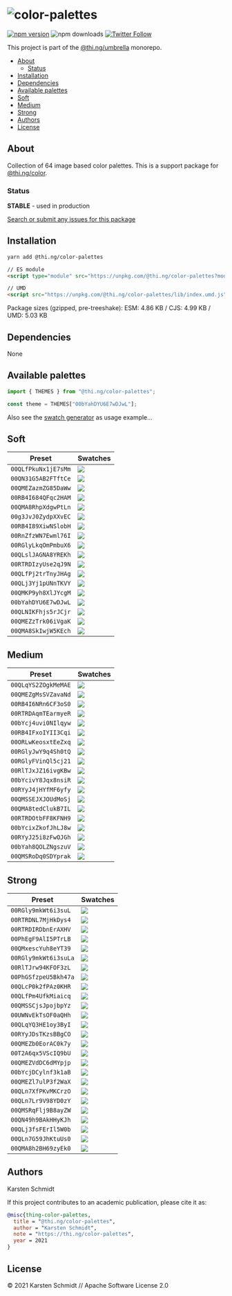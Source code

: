 <!-- This file is generated - DO NOT EDIT! -->

# ![color-palettes](https://media.thi.ng/umbrella/banners/thing-color-palettes.svg?e1314250)

[![npm version](https://img.shields.io/npm/v/@thi.ng/color-palettes.svg)](https://www.npmjs.com/package/@thi.ng/color-palettes)
![npm downloads](https://img.shields.io/npm/dm/@thi.ng/color-palettes.svg)
[![Twitter Follow](https://img.shields.io/twitter/follow/thing_umbrella.svg?style=flat-square&label=twitter)](https://twitter.com/thing_umbrella)

This project is part of the
[@thi.ng/umbrella](https://github.com/thi-ng/umbrella/) monorepo.

- [About](#about)
  - [Status](#status)
- [Installation](#installation)
- [Dependencies](#dependencies)
- [Available palettes](#available-palettes)
- [Soft](#soft)
- [Medium](#medium)
- [Strong](#strong)
- [Authors](#authors)
- [License](#license)

## About

Collection of 64 image based color palettes. This is a support package for [@thi.ng/color](https://github.com/thi-ng/umbrella/tree/develop/packages/color).

### Status

**STABLE** - used in production

[Search or submit any issues for this package](https://github.com/thi-ng/umbrella/issues?q=%5Bcolor-palettes%5D+in%3Atitle)

## Installation

```bash
yarn add @thi.ng/color-palettes
```

```html
// ES module
<script type="module" src="https://unpkg.com/@thi.ng/color-palettes?module" crossorigin></script>

// UMD
<script src="https://unpkg.com/@thi.ng/color-palettes/lib/index.umd.js" crossorigin></script>
```

Package sizes (gzipped, pre-treeshake): ESM: 4.86 KB / CJS: 4.99 KB / UMD: 5.03 KB

## Dependencies

None

## Available palettes

```ts
import { THEMES } from "@thi.ng/color-palettes";

const theme = THEMES["00bYahDYU6E7wDJwL"];
```

Also see the [swatch generator](https://github.com/thi-ng/umbrella/blob/develop/packages/color-palettes/tools/index.ts) as usage example...

## Soft

| Preset              | Swatches                                                                                                   |
|---------------------|------------------------------------------------------------------------------------------------------------|
| `00QLfPkuNx1jE7sMm` | ![](https://raw.githubusercontent.com/thi-ng/umbrella/develop/assets/color-palettes/00QLfPkuNx1jE7sMm.svg) |
| `00QN31G5AB2FTftCe` | ![](https://raw.githubusercontent.com/thi-ng/umbrella/develop/assets/color-palettes/00QN31G5AB2FTftCe.svg) |
| `00QMEZazmZG85DaWw` | ![](https://raw.githubusercontent.com/thi-ng/umbrella/develop/assets/color-palettes/00QMEZazmZG85DaWw.svg) |
| `00RB4I684QFqc2HAM` | ![](https://raw.githubusercontent.com/thi-ng/umbrella/develop/assets/color-palettes/00RB4I684QFqc2HAM.svg) |
| `00QMA8RhpXdgwPtLn` | ![](https://raw.githubusercontent.com/thi-ng/umbrella/develop/assets/color-palettes/00QMA8RhpXdgwPtLn.svg) |
| `00g3JvJ0ZydpXXvEC` | ![](https://raw.githubusercontent.com/thi-ng/umbrella/develop/assets/color-palettes/00g3JvJ0ZydpXXvEC.svg) |
| `00RB4I89XiwNSlobH` | ![](https://raw.githubusercontent.com/thi-ng/umbrella/develop/assets/color-palettes/00RB4I89XiwNSlobH.svg) |
| `00RnZfzWN7Ewml76I` | ![](https://raw.githubusercontent.com/thi-ng/umbrella/develop/assets/color-palettes/00RnZfzWN7Ewml76I.svg) |
| `00RGlyLkqOmPmbuX6` | ![](https://raw.githubusercontent.com/thi-ng/umbrella/develop/assets/color-palettes/00RGlyLkqOmPmbuX6.svg) |
| `00QLslJAGNA8YREKh` | ![](https://raw.githubusercontent.com/thi-ng/umbrella/develop/assets/color-palettes/00QLslJAGNA8YREKh.svg) |
| `00RTRDIzyUse2qJ9N` | ![](https://raw.githubusercontent.com/thi-ng/umbrella/develop/assets/color-palettes/00RTRDIzyUse2qJ9N.svg) |
| `00QLfPj2trTnyJHAg` | ![](https://raw.githubusercontent.com/thi-ng/umbrella/develop/assets/color-palettes/00QLfPj2trTnyJHAg.svg) |
| `00QLj3Yj1pUNnTKVY` | ![](https://raw.githubusercontent.com/thi-ng/umbrella/develop/assets/color-palettes/00QLj3Yj1pUNnTKVY.svg) |
| `00QMKP9yh8XlJYcgM` | ![](https://raw.githubusercontent.com/thi-ng/umbrella/develop/assets/color-palettes/00QMKP9yh8XlJYcgM.svg) |
| `00bYahDYU6E7wDJwL` | ![](https://raw.githubusercontent.com/thi-ng/umbrella/develop/assets/color-palettes/00bYahDYU6E7wDJwL.svg) |
| `00QLNIKFhjs5rJCjr` | ![](https://raw.githubusercontent.com/thi-ng/umbrella/develop/assets/color-palettes/00QLNIKFhjs5rJCjr.svg) |
| `00QMEZzTrk06iVgaK` | ![](https://raw.githubusercontent.com/thi-ng/umbrella/develop/assets/color-palettes/00QMEZzTrk06iVgaK.svg) |
| `00QMA8SkIwjW5KEch` | ![](https://raw.githubusercontent.com/thi-ng/umbrella/develop/assets/color-palettes/00QMA8SkIwjW5KEch.svg) |

## Medium

| Preset              | Swatches                                                                                                   |
|---------------------|------------------------------------------------------------------------------------------------------------|
| `00QLqYS2ZOgkMeMAE` | ![](https://raw.githubusercontent.com/thi-ng/umbrella/develop/assets/color-palettes/00QLqYS2ZOgkMeMAE.svg) |
| `00QMEZgMsSVZavaNd` | ![](https://raw.githubusercontent.com/thi-ng/umbrella/develop/assets/color-palettes/00QMEZgMsSVZavaNd.svg) |
| `00RB4I6NRn6CF3oS0` | ![](https://raw.githubusercontent.com/thi-ng/umbrella/develop/assets/color-palettes/00RB4I6NRn6CF3oS0.svg) |
| `00RTRDAqmTEarmyeR` | ![](https://raw.githubusercontent.com/thi-ng/umbrella/develop/assets/color-palettes/00RTRDAqmTEarmyeR.svg) |
| `00bYcj4uvi0NIlqyw` | ![](https://raw.githubusercontent.com/thi-ng/umbrella/develop/assets/color-palettes/00bYcj4uvi0NIlqyw.svg) |
| `00RB4IFxoIYII3Cqi` | ![](https://raw.githubusercontent.com/thi-ng/umbrella/develop/assets/color-palettes/00RB4IFxoIYII3Cqi.svg) |
| `00ORLwKeosxtEeZxq` | ![](https://raw.githubusercontent.com/thi-ng/umbrella/develop/assets/color-palettes/00ORLwKeosxtEeZxq.svg) |
| `00RGlyJwY9q4Sh0tQ` | ![](https://raw.githubusercontent.com/thi-ng/umbrella/develop/assets/color-palettes/00RGlyJwY9q4Sh0tQ.svg) |
| `00RGlyFVinQl5cj21` | ![](https://raw.githubusercontent.com/thi-ng/umbrella/develop/assets/color-palettes/00RGlyFVinQl5cj21.svg) |
| `00RlTJxJZ16ivgKBw` | ![](https://raw.githubusercontent.com/thi-ng/umbrella/develop/assets/color-palettes/00RlTJxJZ16ivgKBw.svg) |
| `00bYcivY8Jqx8nsiR` | ![](https://raw.githubusercontent.com/thi-ng/umbrella/develop/assets/color-palettes/00bYcivY8Jqx8nsiR.svg) |
| `00RYyJ4jHYfMF6yfy` | ![](https://raw.githubusercontent.com/thi-ng/umbrella/develop/assets/color-palettes/00RYyJ4jHYfMF6yfy.svg) |
| `00QMSSEJXJOUdMoSj` | ![](https://raw.githubusercontent.com/thi-ng/umbrella/develop/assets/color-palettes/00QMSSEJXJOUdMoSj.svg) |
| `00QMA8tedClukB7IL` | ![](https://raw.githubusercontent.com/thi-ng/umbrella/develop/assets/color-palettes/00QMA8tedClukB7IL.svg) |
| `00RTRDOtbFF8KFNH9` | ![](https://raw.githubusercontent.com/thi-ng/umbrella/develop/assets/color-palettes/00RTRDOtbFF8KFNH9.svg) |
| `00bYcixZkofJhLJ8w` | ![](https://raw.githubusercontent.com/thi-ng/umbrella/develop/assets/color-palettes/00bYcixZkofJhLJ8w.svg) |
| `00RYyJ25i8zFwOJGh` | ![](https://raw.githubusercontent.com/thi-ng/umbrella/develop/assets/color-palettes/00RYyJ25i8zFwOJGh.svg) |
| `00bYah8QOLZNgszuV` | ![](https://raw.githubusercontent.com/thi-ng/umbrella/develop/assets/color-palettes/00bYah8QOLZNgszuV.svg) |
| `00QMSRoDq0SDYprak` | ![](https://raw.githubusercontent.com/thi-ng/umbrella/develop/assets/color-palettes/00QMSRoDq0SDYprak.svg) |

## Strong

| Preset               | Swatches                                                                                                    |
|----------------------|-------------------------------------------------------------------------------------------------------------|
| `00RGly9mkWt6i3suL`  | ![](https://raw.githubusercontent.com/thi-ng/umbrella/develop/assets/color-palettes/00RGly9mkWt6i3suL.svg)  |
| `00RTRDNL7MjHkDys4`  | ![](https://raw.githubusercontent.com/thi-ng/umbrella/develop/assets/color-palettes/00RTRDNL7MjHkDys4.svg)  |
| `00RTRDIRDbnErAXHV`  | ![](https://raw.githubusercontent.com/thi-ng/umbrella/develop/assets/color-palettes/00RTRDIRDbnErAXHV.svg)  |
| `00PhEgF9AlI5PTrLB`  | ![](https://raw.githubusercontent.com/thi-ng/umbrella/develop/assets/color-palettes/00PhEgF9AlI5PTrLB.svg)  |
| `00QMxescYuh8eYT39`  | ![](https://raw.githubusercontent.com/thi-ng/umbrella/develop/assets/color-palettes/00QMxescYuh8eYT39.svg)  |
| `00RGly9mkWt6i3suLa` | ![](https://raw.githubusercontent.com/thi-ng/umbrella/develop/assets/color-palettes/00RGly9mkWt6i3suLa.svg) |
| `00RlTJrw94KFOF3zL`  | ![](https://raw.githubusercontent.com/thi-ng/umbrella/develop/assets/color-palettes/00RlTJrw94KFOF3zL.svg)  |
| `00PhGSfzpeU5Bkh47a` | ![](https://raw.githubusercontent.com/thi-ng/umbrella/develop/assets/color-palettes/00PhGSfzpeU5Bkh47a.svg) |
| `00QLcP0k2fPAz0KHR`  | ![](https://raw.githubusercontent.com/thi-ng/umbrella/develop/assets/color-palettes/00QLcP0k2fPAz0KHR.svg)  |
| `00QLfPm4UfkMiaicq`  | ![](https://raw.githubusercontent.com/thi-ng/umbrella/develop/assets/color-palettes/00QLfPm4UfkMiaicq.svg)  |
| `00QMSSCjsJpojbpYz`  | ![](https://raw.githubusercontent.com/thi-ng/umbrella/develop/assets/color-palettes/00QMSSCjsJpojbpYz.svg)  |
| `00UWNvEkTsOF0aQHh`  | ![](https://raw.githubusercontent.com/thi-ng/umbrella/develop/assets/color-palettes/00UWNvEkTsOF0aQHh.svg)  |
| `00QLqYQ3HE1oy3ByI`  | ![](https://raw.githubusercontent.com/thi-ng/umbrella/develop/assets/color-palettes/00QLqYQ3HE1oy3ByI.svg)  |
| `00RYyJDsTKzsBBgCO`  | ![](https://raw.githubusercontent.com/thi-ng/umbrella/develop/assets/color-palettes/00RYyJDsTKzsBBgCO.svg)  |
| `00QMEZb0EorAC0k7y`  | ![](https://raw.githubusercontent.com/thi-ng/umbrella/develop/assets/color-palettes/00QMEZb0EorAC0k7y.svg)  |
| `00T2A6qx5VScIQ9bU`  | ![](https://raw.githubusercontent.com/thi-ng/umbrella/develop/assets/color-palettes/00T2A6qx5VScIQ9bU.svg)  |
| `00QMEZVdDC6dMYpjp`  | ![](https://raw.githubusercontent.com/thi-ng/umbrella/develop/assets/color-palettes/00QMEZVdDC6dMYpjp.svg)  |
| `00bYcjDCylnf3k1aB`  | ![](https://raw.githubusercontent.com/thi-ng/umbrella/develop/assets/color-palettes/00bYcjDCylnf3k1aB.svg)  |
| `00QMEZl7ulP3f2WaX`  | ![](https://raw.githubusercontent.com/thi-ng/umbrella/develop/assets/color-palettes/00QMEZl7ulP3f2WaX.svg)  |
| `00QLn7XfPKvMKCrzO`  | ![](https://raw.githubusercontent.com/thi-ng/umbrella/develop/assets/color-palettes/00QLn7XfPKvMKCrzO.svg)  |
| `00QLn7Lr9V98YD0zY`  | ![](https://raw.githubusercontent.com/thi-ng/umbrella/develop/assets/color-palettes/00QLn7Lr9V98YD0zY.svg)  |
| `00QMSRqFlj9B8ayZW`  | ![](https://raw.githubusercontent.com/thi-ng/umbrella/develop/assets/color-palettes/00QMSRqFlj9B8ayZW.svg)  |
| `00QN49h9BAkHHyKJh`  | ![](https://raw.githubusercontent.com/thi-ng/umbrella/develop/assets/color-palettes/00QN49h9BAkHHyKJh.svg)  |
| `00QLj3fsFErIl5W0b`  | ![](https://raw.githubusercontent.com/thi-ng/umbrella/develop/assets/color-palettes/00QLj3fsFErIl5W0b.svg)  |
| `00QLn7G59JhKtuUs0`  | ![](https://raw.githubusercontent.com/thi-ng/umbrella/develop/assets/color-palettes/00QLn7G59JhKtuUs0.svg)  |
| `00QMA8h2BH69zyEk0`  | ![](https://raw.githubusercontent.com/thi-ng/umbrella/develop/assets/color-palettes/00QMA8h2BH69zyEk0.svg)  |

## Authors

Karsten Schmidt

If this project contributes to an academic publication, please cite it as:

```bibtex
@misc{thing-color-palettes,
  title = "@thi.ng/color-palettes",
  author = "Karsten Schmidt",
  note = "https://thi.ng/color-palettes",
  year = 2021
}
```

## License

&copy; 2021 Karsten Schmidt // Apache Software License 2.0
